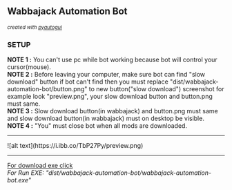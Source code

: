 <h2>Wabbajack Automation Bot</h2>
<small><i>created with <a href = "https://pypi.org/project/PyAutoGUI/">pyautogui</a></i></small>
<h3>SETUP</h3>
<p>
<b>NOTE 1   :</b> You can't use pc while bot working because bot will control your cursor(mouse).<br>
<b>NOTE 2   :</b> Before leaving your computer, make sure bot can find "slow download" button if bot can't find then you must replace "dist/wabbajack-automation-bot/button.png" to new button("slow download") screenshot for example look "preview.png", your slow download button and button.png must same.<br>
<b>NOTE 3   :</b> Slow download button(in wabbajack) and button.png must same and slow download button(in wabbajack) must on desktop be visible.<br>
<b>NOTE 4   :</b> "You" must close bot when all mods are downloaded.
</p>
<hr>
![alt text](https://i.ibb.co/TbP27Py/preview.png)
<hr>
<a href = "https://drive.google.com/file/d/1d4yfr1ba_zioAPNGzQ9tpBuAOHP6rYwT/view?usp=sharing">For download exe click</a><br>
<i>For Run EXE: "dist/wabbajack-automation-bot/wabbajack-automation-bot.exe"</i>
